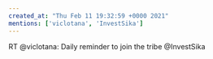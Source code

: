 ```yaml
---
created_at: "Thu Feb 11 19:32:59 +0000 2021"
mentions: ['viclotana', 'InvestSika']
---
```


RT @viclotana: Daily reminder to join the tribe @InvestSika